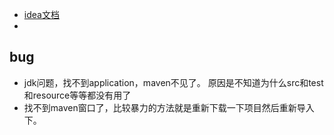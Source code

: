 - [idea文档]()
- 
## bug
- jdk问题，找不到application，maven不见了。   原因是不知道为什么src和test和resource等等都没有用了
- 找不到maven窗口了，比较暴力的方法就是重新下载一下项目然后重新导入下。
